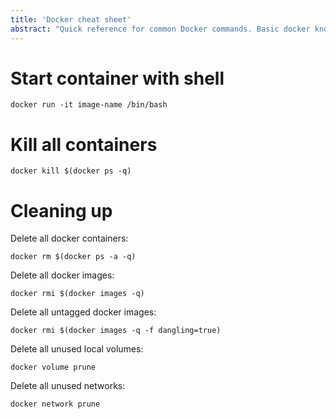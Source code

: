 ```yaml
---
title: 'Docker cheat sheet'
abstract: "Quick reference for common Docker commands. Basic docker knowledge is required."
---
```


# Start container with shell

```
docker run -it image-name /bin/bash
```

# Kill all containers

```
docker kill $(docker ps -q)
```

# Cleaning up

Delete all docker containers:

```
docker rm $(docker ps -a -q)
```

Delete all docker images:

```
docker rmi $(docker images -q)
```

Delete all untagged docker images:

```
docker rmi $(docker images -q -f dangling=true)
```

Delete all unused local volumes:

```
docker volume prune
```

Delete all unused networks:

```
docker network prune
```

